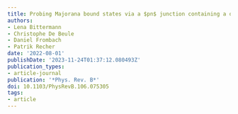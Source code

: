 ```yaml
---
title: Probing Majorana bound states via a $pn$ junction containing a quantum dot
authors:
- Lena Bittermann
- Christophe De Beule
- Daniel Frombach
- Patrik Recher
date: '2022-08-01'
publishDate: '2023-11-24T01:37:12.080493Z'
publication_types:
- article-journal
publication: '*Phys. Rev. B*'
doi: 10.1103/PhysRevB.106.075305
tags:
- article
---
```

